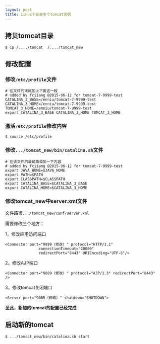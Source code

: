 ```yaml
---
layout: post
title: Linux下安装多个tomcat实例
---
```


## 拷贝tomcat目录
```
$ cp /..../tomcat  /..../tomcat_new
```

## 修改配置

### 修改`/etc/profile`文件
```
# 在文件的末尾加上下面这一段
# added by fcjiang @2015-06-12 for tomcat-7-9999-test
CATALINA_3_BASE=/enniu/tomcat-7-9999-test
CATALINA_3_HOME=/enniu/tomcat-7-9999-test
TOMCAT_3_HOME=/enniu/tomcat-7-9999-test
export CATALINA_3_BASE CATALINA_3_HOME TOMCAT_3_HOME
```

### 激活`/etc/profile`修改内容
```
$ source /etc/profile
```

### 修改`.../tomcat_new/bin/catalina.sh`文件
```
# 在该文件的最前面添加一下内容
# added by fcjiang @2015-06-12 for tomcat-7-9999-test
export JAVA_HOME=$JAVA_HOME
export PATH=$PATH
export CLASSPATH=$CLASSPATH
export CATALINA_BASE=$CATALINA_3_BASE
export CATALINA_HOME=$CATALINA_3_HOME
```

### 修改tomcat_new中server.xml文件
文件路径`.../tomcat_new/conf/server.xml`

需要修改三个地方：

1，修改应用访问端口

```
<Connector port="9999（修改）" protocol="HTTP/1.1"
               connectionTimeout="20000"
               redirectPort="8443" URIEncoding="UTF-8"/>
```

2，修改AJP端口

```
<Connector port="9009（修改）" protocol="AJP/1.3" redirectPort="8443" />
```

3，修改tomcat关闭端口

```
<Server port="9005（修改）" shutdown="SHUTDOWN">
```

**至此，新加的tomcat的配置已经完成**


## 启动新的tomcat

```
$ .../tomcat_new/bin/catalina.sh start
```


